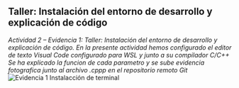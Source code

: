  ## Taller: Instalación del entorno de desarrollo y explicación de código
 _Actividad 2 – Evidencia 1: Taller: Instalación del entorno de desarrollo y explicación de código._
_En la presente actividad hemos configurado el editor de texto Visual Code configurado para WSL y junto a su compilador C/C++_
 _Se ha explicado la funcion de cada parametro y se sube evidencia fotografica junto al archivo .cppp en el repositorio remoto Git_
![Evidencia 1  Instalacción de terminal](https://user-images.githubusercontent.com/66846214/112212466-086f0100-8beb-11eb-86ea-1ac3ecb701d7.png)
